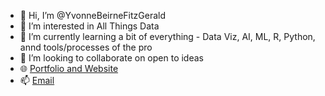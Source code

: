 - 👋 Hi, I’m @YvonneBeirneFitzGerald
- 👀 I’m interested in All Things Data
- 🌱 I’m currently learning a bit of everything - Data Viz, AI, ML, R, Python, annd tools/processes of the pro
- 💞️ I’m looking to collaborate on open to ideas
- 🌐 [Portfolio and Website](https://https://theyvonne.com/portfolio)
- 📫 [Email](https://theyvonne.com/contact)

<!---
YvonneBeirneFitzGerald/YvonneBeirneFitzGerald is a ✨ special ✨ repository because its `README.md` (this file) appears on your GitHub profile.
You can click the Preview link to take a look at your changes.
--->
